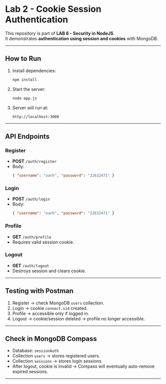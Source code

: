 # Lab 2 - Cookie Session Authentication

This repository is part of **LAB 6 - Security in NodeJS**.  
It demonstrates **authentication using session and cookies** with MongoDB.

---

## How to Run
1. Install dependencies:
   ```bash
   npm install
   ```
2. Start the server:
   ```bash
   node app.js
   ```
3. Server will run at:
   ```
   http://localhost:3000
   ```

---

## API Endpoints
### Register
- **POST** `/auth/register`
- Body:
  ```json
  { "username": "oanh", "password": "22632471" }
  ```

### Login
- **POST** `/auth/login`
- Body:
  ```json
  { "username": "oanh", "password": "22632471" }
  ```

### Profile
- **GET** `/auth/profile`  
- Requires valid session cookie.

### Logout
- **GET** `/auth/logout`  
- Destroys session and clears cookie.

---

## Testing with Postman
1. Register → check MongoDB `users` collection.  
2. Login → cookie `connect.sid` created.  
3. Profile → accessible only if logged in.  
4. Logout → cookie/session deleted → profile no longer accessible.

---

## Check in MongoDB Compass
- Database: `sessionAuth`  
- Collection `users` → stores registered users.  
- Collection `sessions` → stores login sessions.  
- After logout, cookie is invalid → Compass will eventually auto-remove expired sessions.

---


